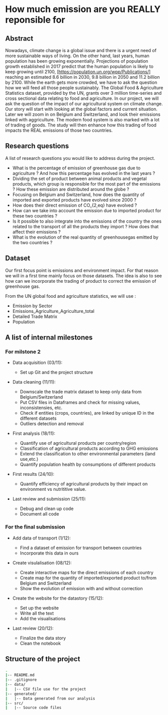 # How much emission are you REALLY reponsible for

## Abstract

Nowadays, climate change is a global issue and there is a urgent need of more sustainable ways of living. On the other hand, last years, human population has been growing exponentially. Projections of population growth established in 2017 predict that the human population is likely to keep growing until 2100, [https://population.un.org/wpp/Publications/] reaching an estimated 8.6 billion in 2030, 9.8 billion in 2050 and 11.2 billion by 2100. While the earth gets more crowded, we have to ask the question how we will feed all those people sustainably. The Global Food & Agriculture Statistics dataset, provided by the UN, grants over 3 million time-series and cross sectional data relating to food and agriculture. In our project, we will ask the question of the impact of our agricultural system on climate change. Our story will start with looking at the global factors and current situation. Later we will zoom in on Belgium and Switzerland, and look their emissions linked with aggriculture. The modern food system is also marked with a lot of trading of goods. The study will then enhance how this trading of food impacts the REAL emissions of those two countries.

## Research questions
A list of research questions you would like to address during the project.

* What is the percentage of emission of greenhouse gas due to agriculture ? And how this percentage has evolved in the last years ?
* Dividing the set of product between animal products and vegetal products, which group is responsible for the most part of the emissions ? How these emission are distributed around the globe ?
* Focusing on Belgium and Switzerland, how does the quantity of imported and exported products have evolved since 2000 ?
* How does their direct emission of CO_{2,eq} have evolved ?
* How can we take into account the emission due to imported product for these two countries ?
* Is it possible to also integrate into the emissions of the country the ones related to the transport of all the products they import ? How does that affect their emissions ?
* What is the evolution of the real quantity of greenhousegas emitted by the two countries ?

## Dataset
Our first focus point is emissions and environment impact. For that reason we will in a first time mainly focus on those datasets. The idea is also to see how can we incorporate the trading of product to correct the emission of greenhouse gas.

From the UN global food and agriculture statistics, we will use :
 * Emission by Sector
 * Emissions_Agriculture_Agriculture_total
 * Detailed Trade Matrix
 * Population
 

## A list of internal milestones
### For milstone 2

* Data acquisition (03/11):
  * Set up Git and the project structure
  
* Data cleaning (11/11):
  * Downscale the trade matrix dataset to keep only data from Belgium/Switzerland
  * Put CSV files in Dataframes and check for missing values, inconsistensies, etc.
  * Check if entities (crops, countries), are linked by unique ID in the different datasets
  * Outliers detection and removal
  
* First analysis (18/11):
  * Quantify use of agricultural products per country/region
  * Classification of agricultural products according to GHG emissions
  * Extend the classification to other environmental parameters (land use,etc.)
  * Quantify population health by consumptions of different products

* First results (24/10):
  * Quantify efficiency of agricultural products by their impact on environment vs nutrititive value.

* Last review and submission (25/11):
  * Debug and clean up code
  * Document all code
  
### For the final submission

* Add data of transport (1/12):
  * Find a dataset of emission for transport between countries
  * Incorporate this data in ours
  
* Create visulalisation (08/12):
  * Create interactive maps for the direct emissions of each country
  * Create map for the quantity of imported/exported product to/from Belgium and Switzerland
  * Show the evolution of emission with and without correction
  
* Create the website for the datastory (15/12):
  * Set up the website
  * Write all the text
  * Add the visualisations
  
* Last review (20/12):
  * Finalize the data story
  * Clean the notebook

## Structure of the project
```bash
.
|-- README.md
|-- .gitignore
|-- data/
|   |-- CSV file use for the project
|-- generated/
|   |-- Data generated from our analysis
|-- src/
|   |-- Source code files
```
